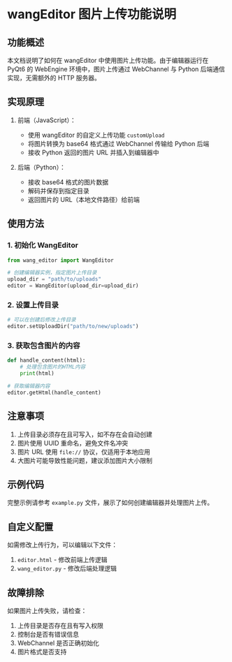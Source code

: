 # wangEditor 图片上传功能说明

## 功能概述

本文档说明了如何在 wangEditor 中使用图片上传功能。由于编辑器运行在 PyQt6 的 WebEngine 环境中，图片上传通过 WebChannel 与 Python 后端通信实现，无需额外的 HTTP 服务器。

## 实现原理

1. 前端（JavaScript）：
   - 使用 wangEditor 的自定义上传功能 `customUpload`
   - 将图片转换为 base64 格式通过 WebChannel 传输给 Python 后端
   - 接收 Python 返回的图片 URL 并插入到编辑器中

2. 后端（Python）：
   - 接收 base64 格式的图片数据
   - 解码并保存到指定目录
   - 返回图片的 URL（本地文件路径）给前端

## 使用方法

### 1. 初始化 WangEditor

```python
from wang_editor import WangEditor

# 创建编辑器实例，指定图片上传目录
upload_dir = "path/to/uploads"
editor = WangEditor(upload_dir=upload_dir)
```

### 2. 设置上传目录

```python
# 可以在创建后修改上传目录
editor.setUploadDir("path/to/new/uploads")
```

### 3. 获取包含图片的内容

```python
def handle_content(html):
    # 处理包含图片的HTML内容
    print(html)

# 获取编辑器内容
editor.getHtml(handle_content)
```

## 注意事项

1. 上传目录必须存在且可写入，如不存在会自动创建
2. 图片使用 UUID 重命名，避免文件名冲突
3. 图片 URL 使用 `file://` 协议，仅适用于本地应用
4. 大图片可能导致性能问题，建议添加图片大小限制

## 示例代码

完整示例请参考 `example.py` 文件，展示了如何创建编辑器并处理图片上传。

## 自定义配置

如需修改上传行为，可以编辑以下文件：

1. `editor.html` - 修改前端上传逻辑
2. `wang_editor.py` - 修改后端处理逻辑

## 故障排除

如果图片上传失败，请检查：

1. 上传目录是否存在且有写入权限
2. 控制台是否有错误信息
3. WebChannel 是否正确初始化
4. 图片格式是否支持
